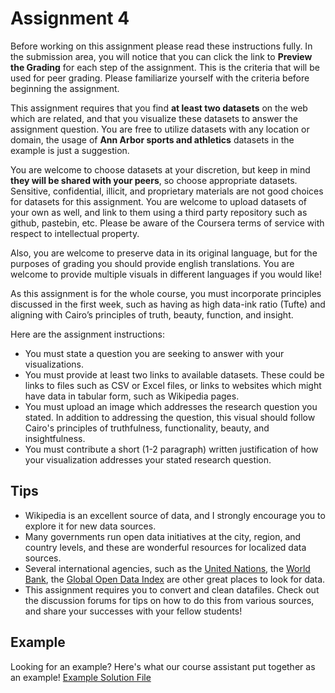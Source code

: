 # Assignment 4

Before working on this assignment please read these instructions fully. In the submission area, you will notice that you can click the link to **Preview the Grading** for each step of the assignment. This is the criteria that will be used for peer grading. Please familiarize yourself with the criteria before beginning the assignment.

This assignment requires that you find **at least two datasets** on the web which are related, and that you visualize these datasets to answer the assignment question. You are free to utilize datasets with any location or domain, the usage of **Ann Arbor sports and athletics** datasets in the example is just a suggestion.

You are welcome to choose datasets at your discretion, but keep in mind **they will be shared with your peers**, so choose appropriate datasets. Sensitive, confidential, illicit, and proprietary materials are not good choices for datasets for this assignment. You are welcome to upload datasets of your own as well, and link to them using a third party repository such as github, pastebin, etc. Please be aware of the Coursera terms of service with respect to intellectual property.

Also, you are welcome to preserve data in its original language, but for the purposes of grading you should provide english translations. You are welcome to provide multiple visuals in different languages if you would like!

As this assignment is for the whole course, you must incorporate principles discussed in the first week, such as having as high data-ink ratio (Tufte) and aligning with Cairo’s principles of truth, beauty, function, and insight.

Here are the assignment instructions:

 * You must state a question you are seeking to answer with your visualizations.
 * You must provide at least two links to available datasets. These could be links to files such as CSV or Excel files, or links to websites which might have data in tabular form, such as Wikipedia pages.
 * You must upload an image which addresses the research question you stated. In addition to addressing the question, this visual should follow Cairo's principles of truthfulness, functionality, beauty, and insightfulness.
 * You must contribute a short (1-2 paragraph) written justification of how your visualization addresses your stated research question.

## Tips
* Wikipedia is an excellent source of data, and I strongly encourage you to explore it for new data sources.
* Many governments run open data initiatives at the city, region, and country levels, and these are wonderful resources for localized data sources.
* Several international agencies, such as the [United Nations](http://data.un.org/), the [World Bank](http://data.worldbank.org/), the [Global Open Data Index](http://index.okfn.org/place/) are other great places to look for data.
* This assignment requires you to convert and clean datafiles. Check out the discussion forums for tips on how to do this from various sources, and share your successes with your fellow students!

## Example
Looking for an example? Here's what our course assistant put together as an example! [Example Solution File](./readonly/Assignment4_example.pdf)
